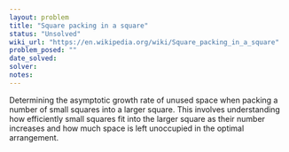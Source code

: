 ```yaml
---
layout: problem
title: "Square packing in a square"
status: "Unsolved"
wiki_url: "https://en.wikipedia.org/wiki/Square_packing_in_a_square"
problem_posed: ""
date_solved:
solver:
notes:
---
```

Determining the asymptotic growth rate of unused space when packing a number of small squares into a larger square. This involves understanding how efficiently small squares fit into the larger square as their number increases and how much space is left unoccupied in the optimal arrangement.